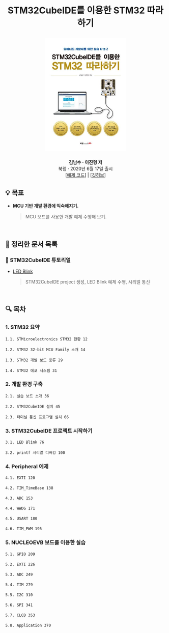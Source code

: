 <div width="100%" height="100%" align="center">
  
<h1 align="center">
  <p align="center">STM32CubeIDE를 이용한 STM32 따라하기</p>
  <a href="https://bcs.wiley.com/he-bcs/Books?action=index&itemId=1118739329&bcsId=9406">
    <img width="50%" src="cover.jpg" />
  </a>
</h1>
  

<b>김남수 · 이진형 저</b></br>
북랩 · 2020년 6월 17일 출시</br>
[[예제 코드](https://cafe.naver.com/androiddaq)] | [[깃허브](https://github.com/dauera80/stm32atoz)]</b> 

</div>

## :bulb: 목표

- **MCU 기반 개발 환경에 익숙해지기.**

  > MCU 보드를 사용한 개발 예제 수행해 보기.
<br/>

## 🚩 정리한 문서 목록

### 🔨 STM32CubeIDE 튜토리얼

 - [LED Blink](https://github.com/erectbranch/STM32_Basic/tree/master/ch03)

   > STM32CubeIDE project 생성, LED Blink 예제 수행, 시리얼 통신

<br/>

## :mag: 목차

### 1. STM32 요약

    1.1. STMicroelectronics STM32 현황 12

    1.2. STM32 32-bit MCU Family 소개 14

    1.3. STM32 개발 보드 종류 29

    1.4. STM32 에코 시스템 31

### 2. 개발 환경 구축

    2.1. 실습 보드 소개 36

    2.2. STM32CubeIDE 설치 45

    2.3. 터미널 통신 프로그램 설치 66

### 3. STM32CubeIDE 프로젝트 시작하기

    3.1. LED Blink 76

    3.2. printf 시리얼 디버깅 100

### 4. Peripheral 예제

    4.1. EXTI 120

    4.2. TIM_TimeBase 138

    4.3. ADC 153

    4.4. WWDG 171

    4.5. USART 180

    4.6. TIM_PWM 195

### 5. NUCLEOEVB 보드를 이용한 실습

    5.1. GPIO 209

    5.2. EXTI 226

    5.3. ADC 249

    5.4. TIM 279

    5.5. I2C 310

    5.6. SPI 341

    5.7. CLCD 353

    5.8. Application 370
